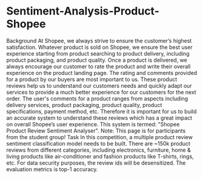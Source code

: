 # Sentiment-Analysis-Product-Shopee
Background At Shopee, we always strive to ensure the customer’s highest satisfaction. Whatever product is sold on Shopee, we ensure the best user experience starting from product searching to product delivery, including product packaging, and product quality. Once a product is delivered, we always encourage our customer to rate the product and write their overall experience on the product landing page.  The rating and comments provided for a product by our buyers are most important to us. These product reviews help us to understand our customers needs and quickly adapt our services to provide a much better experience for our customers for the next order. The user's comments for a product ranges from aspects including delivery services, product packaging, product quality, product specifications, payment method, etc. Therefore it is important for us to build an accurate system to understand these reviews which has a great impact on overall Shopee’s user experience. This system is termed: "Shopee Product Review Sentiment Analyser".  Note: This page is for participants from the student group!  Task In this competition, a multiple product review sentiment classification model needs to be built. There are ~150k product reviews from different categories, including electronics, furniture, home &amp; living products like air-conditioner and fashion products like T-shirts, rings, etc. For data security purposes, the review ids will be desensitized. The evaluation metrics is top-1 accuracy.
